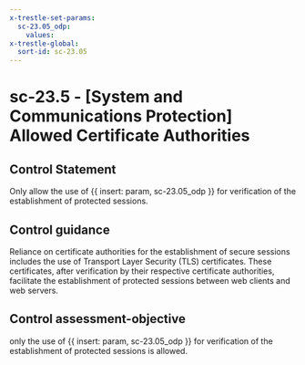 ```yaml
---
x-trestle-set-params:
  sc-23.05_odp:
    values:
x-trestle-global:
  sort-id: sc-23.05
---
```


# sc-23.5 - \[System and Communications Protection\] Allowed Certificate Authorities

## Control Statement

Only allow the use of {{ insert: param, sc-23.05_odp }} for verification of the establishment of protected sessions.

## Control guidance

Reliance on certificate authorities for the establishment of secure sessions includes the use of Transport Layer Security (TLS) certificates. These certificates, after verification by their respective certificate authorities, facilitate the establishment of protected sessions between web clients and web servers.

## Control assessment-objective

only the use of {{ insert: param, sc-23.05_odp }} for verification of the establishment of protected sessions is allowed.
